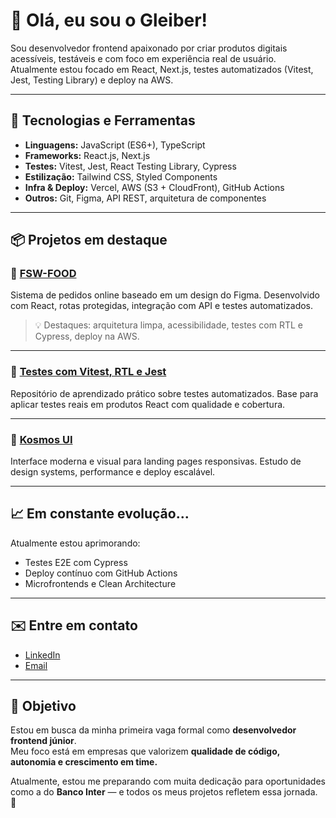 # 👋 Olá, eu sou o Gleiber!

Sou desenvolvedor frontend apaixonado por criar produtos digitais acessíveis, testáveis e com foco em experiência real de usuário.  
Atualmente estou focado em React, Next.js, testes automatizados (Vitest, Jest, Testing Library) e deploy na AWS.

---

## 🚀 Tecnologias e Ferramentas

- **Linguagens:** JavaScript (ES6+), TypeScript
- **Frameworks:** React.js, Next.js
- **Testes:** Vitest, Jest, React Testing Library, Cypress
- **Estilização:** Tailwind CSS, Styled Components
- **Infra & Deploy:** Vercel, AWS (S3 + CloudFront), GitHub Actions
- **Outros:** Git, Figma, API REST, arquitetura de componentes

---

## 📦 Projetos em destaque

### 🍔 [FSW-FOOD](https://github.com/gleiberfelipe/fsw-food)
Sistema de pedidos online baseado em um design do Figma. Desenvolvido com React, rotas protegidas, integração com API e testes automatizados.

> 💡 Destaques: arquitetura limpa, acessibilidade, testes com RTL e Cypress, deploy na AWS.

---

### 🧪 [Testes com Vitest, RTL e Jest](https://github.com/gleiberfelipe/Vitest-Test-Library-Jest)
Repositório de aprendizado prático sobre testes automatizados. Base para aplicar testes reais em produtos React com qualidade e cobertura.

---

### 🌌 [Kosmos UI](https://github.com/gleibercoelho/kosmos)
Interface moderna e visual para landing pages responsivas. Estudo de design systems, performance e deploy escalável.

---

## 📈 Em constante evolução...

Atualmente estou aprimorando:
- Testes E2E com Cypress
- Deploy contínuo com GitHub Actions
- Microfrontends e Clean Architecture

---

## ✉️ Entre em contato

- [LinkedIn](https://www.linkedin.com/in/seuusuario/)
- [Email](mailto:seu@email.com)

---

## 🧭 Objetivo

Estou em busca da minha primeira vaga formal como **desenvolvedor frontend júnior**.  
Meu foco está em empresas que valorizem **qualidade de código, autonomia e crescimento em time.**

Atualmente, estou me preparando com muita dedicação para oportunidades como a do **Banco Inter** — e todos os meus projetos refletem essa jornada. 🚀
